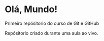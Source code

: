 # Olá, Mundo!
 Primeiro repósitorio do curso de Git e GitHub

 Repósitorio criado durante uma aula ao vivo.
